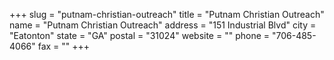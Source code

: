 +++
slug = "putnam-christian-outreach"
title = "Putnam Christian Outreach"
name = "Putnam Christian Outreach"
address = "151 Industrial Blvd"
city = "Eatonton"
state = "GA"
postal = "31024"
website = ""
phone = "706-485-4066"
fax = ""
+++
